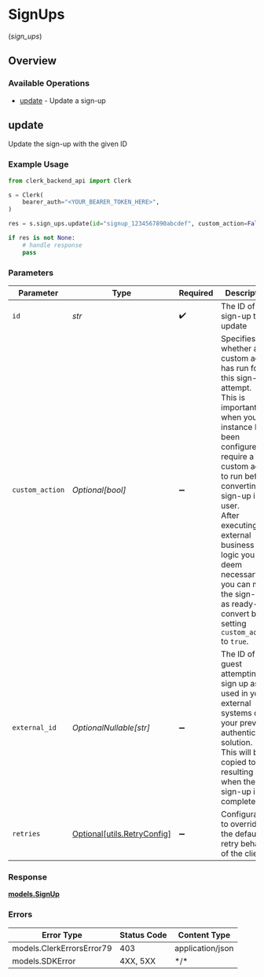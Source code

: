 # SignUps
(*sign_ups*)

## Overview

### Available Operations

* [update](#update) - Update a sign-up

## update

Update the sign-up with the given ID

### Example Usage

```python
from clerk_backend_api import Clerk

s = Clerk(
    bearer_auth="<YOUR_BEARER_TOKEN_HERE>",
)

res = s.sign_ups.update(id="signup_1234567890abcdef", custom_action=False, external_id="ext_id_7890abcdef123456")

if res is not None:
    # handle response
    pass

```

### Parameters

| Parameter                                                                                                                                                                                                                                                                                                                                                  | Type                                                                                                                                                                                                                                                                                                                                                       | Required                                                                                                                                                                                                                                                                                                                                                   | Description                                                                                                                                                                                                                                                                                                                                                | Example                                                                                                                                                                                                                                                                                                                                                    |
| ---------------------------------------------------------------------------------------------------------------------------------------------------------------------------------------------------------------------------------------------------------------------------------------------------------------------------------------------------------- | ---------------------------------------------------------------------------------------------------------------------------------------------------------------------------------------------------------------------------------------------------------------------------------------------------------------------------------------------------------- | ---------------------------------------------------------------------------------------------------------------------------------------------------------------------------------------------------------------------------------------------------------------------------------------------------------------------------------------------------------- | ---------------------------------------------------------------------------------------------------------------------------------------------------------------------------------------------------------------------------------------------------------------------------------------------------------------------------------------------------------- | ---------------------------------------------------------------------------------------------------------------------------------------------------------------------------------------------------------------------------------------------------------------------------------------------------------------------------------------------------------- |
| `id`                                                                                                                                                                                                                                                                                                                                                       | *str*                                                                                                                                                                                                                                                                                                                                                      | :heavy_check_mark:                                                                                                                                                                                                                                                                                                                                         | The ID of the sign-up to update                                                                                                                                                                                                                                                                                                                            | signup_1234567890abcdef                                                                                                                                                                                                                                                                                                                                    |
| `custom_action`                                                                                                                                                                                                                                                                                                                                            | *Optional[bool]*                                                                                                                                                                                                                                                                                                                                           | :heavy_minus_sign:                                                                                                                                                                                                                                                                                                                                         | Specifies whether a custom action has run for this sign-up attempt.<br/>This is important when your instance has been configured to require a custom action to run before converting a sign-up into a user.<br/>After executing any external business logic you deem necessary, you can mark the sign-up as ready-to-convert by setting `custom_action` to `true`. | false                                                                                                                                                                                                                                                                                                                                                      |
| `external_id`                                                                                                                                                                                                                                                                                                                                              | *OptionalNullable[str]*                                                                                                                                                                                                                                                                                                                                    | :heavy_minus_sign:                                                                                                                                                                                                                                                                                                                                         | The ID of the guest attempting to sign up as used in your external systems or your previous authentication solution.<br/>This will be copied to the resulting user when the sign-up is completed.                                                                                                                                                          | ext_id_7890abcdef123456                                                                                                                                                                                                                                                                                                                                    |
| `retries`                                                                                                                                                                                                                                                                                                                                                  | [Optional[utils.RetryConfig]](../../models/utils/retryconfig.md)                                                                                                                                                                                                                                                                                           | :heavy_minus_sign:                                                                                                                                                                                                                                                                                                                                         | Configuration to override the default retry behavior of the client.                                                                                                                                                                                                                                                                                        |                                                                                                                                                                                                                                                                                                                                                            |

### Response

**[models.SignUp](../../models/signup.md)**

### Errors

| Error Type                | Status Code               | Content Type              |
| ------------------------- | ------------------------- | ------------------------- |
| models.ClerkErrorsError79 | 403                       | application/json          |
| models.SDKError           | 4XX, 5XX                  | \*/\*                     |